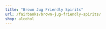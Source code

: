 ```yaml
---
title: "Brown Jug Friendly Spirits"
url: /fairbanks/brown-jug-friendly-spirits/
shop: alcohol
---
```

